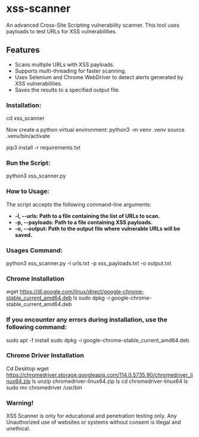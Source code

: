 # xss-scanner
An advanced Cross-Site Scripting vulnerability scanner. This tool uses payloads to test URLs for XSS vulnerabilities.

## Features
- Scans multiple URLs with XSS payloads.
- Supports multi-threading for faster scanning.
- Uses Selenium and Chrome WebDriver to detect alerts generated by XSS vulnerabilities.
- Saves the results to a specified output file.

### Installation:

cd xss_scanner

Now create a python virtual environment:
python3 -m venv .venv
source .venv/bin/activate

pip3 install -r requirements.txt

### Run the Script:
python3 xss_scanner.py

### How to Usage:
The script accepts the following command-line arguments:

- **-l, --urls: Path to a file containing the list of URLs to scan.**
- **-p, --payloads: Path to a file containing XSS payloads.**
- **-o, --output: Path to the output file where vulnerable URLs will be saved.**

### Usages Command:
python3 xss_scanner.py -l urls.txt -p xss_payloads.txt -o output.txt

### Chrome Installation

wget https://dl.google.com/linux/direct/google-chrome-stable_current_amd64.deb
ls
sudo dpkg -i google-chrome-stable_current_amd64.deb

### If you encounter any errors during installation, use the following command:
sudo apt -f install
sudo dpkg -i google-chrome-stable_current_amd64.deb

### Chrome Driver Installation
Cd Desktop
wget https://chromedriver.storage.googleapis.com/114.0.5735.90/chromedriver_linux64.zip
ls
unzip chromedriver-linux64.zip
ls
cd chromedriver-linux64 
ls
sudo mv chromedriver /usr/bin

### Warning!
 XSS Scanner is only for educational and penetration testing only. Any Unauthorized use of websites or systems without consent is illegal and unethical. 

